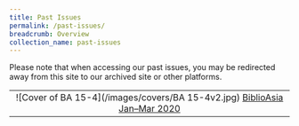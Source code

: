 ```yaml
---
title: Past Issues
permalink: /past-issues/
breadcrumb: Overview
collection_name: past-issues
---
```

Please note that when accessing our past issues, you may be redirected away from this site to our archived site or other platforms. 

|                                                              |
| :----------------------------------------------------------: |
| ![Cover of BA 15-4](/images/covers/BA 15-4v2.jpg) [BiblioAsia Jan–Mar 2020](http://www.nlb.gov.sg/biblioasia/category/vol-15-issue-4/) |




